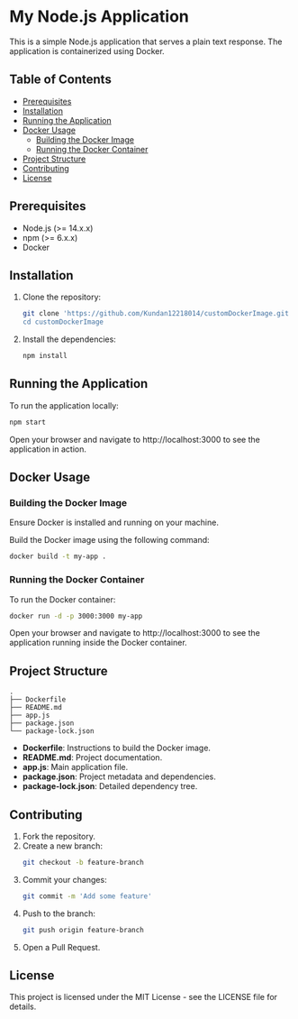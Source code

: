 # My Node.js Application

This is a simple Node.js application that serves a plain text response. The application is containerized using Docker.

## Table of Contents
- [Prerequisites](#prerequisites)
- [Installation](#installation)
- [Running the Application](#running-the-application)
- [Docker Usage](#docker-usage)
  - [Building the Docker Image](#building-the-docker-image)
  - [Running the Docker Container](#running-the-docker-container)
- [Project Structure](#project-structure)
- [Contributing](#contributing)
- [License](#license)

## Prerequisites
- Node.js (>= 14.x.x)
- npm (>= 6.x.x)
- Docker

## Installation
1. Clone the repository:
   ```sh
   git clone 'https://github.com/Kundan12218014/customDockerImage.git
   cd customDockerImage
   ```

2. Install the dependencies:
   ```sh
   npm install
   ```

## Running the Application
To run the application locally:
```sh
npm start
```

Open your browser and navigate to http://localhost:3000 to see the application in action.

## Docker Usage
### Building the Docker Image
Ensure Docker is installed and running on your machine.

Build the Docker image using the following command:
```sh
docker build -t my-app .
```

### Running the Docker Container
To run the Docker container:
```sh
docker run -d -p 3000:3000 my-app
```

Open your browser and navigate to http://localhost:3000 to see the application running inside the Docker container.

## Project Structure
```
.
├── Dockerfile
├── README.md
├── app.js
├── package.json
└── package-lock.json
```
- **Dockerfile**: Instructions to build the Docker image.
- **README.md**: Project documentation.
- **app.js**: Main application file.
- **package.json**: Project metadata and dependencies.
- **package-lock.json**: Detailed dependency tree.

## Contributing
1. Fork the repository.
2. Create a new branch:
   ```sh
   git checkout -b feature-branch
   ```
3. Commit your changes:
   ```sh
   git commit -m 'Add some feature'
   ```
4. Push to the branch:
   ```sh
   git push origin feature-branch
   ```
5. Open a Pull Request.

## License
This project is licensed under the MIT License - see the LICENSE file for details.

